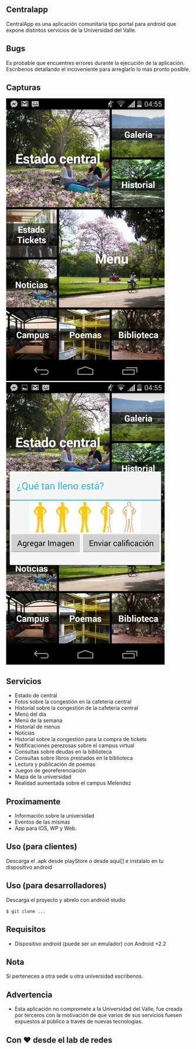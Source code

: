 Centralapp
--------------
CentralApp es una aplicación comunitaria tipo portal para android que expone distintos servicios de la Universidad del Valle.

## Bugs
Es probable que encuentres errores durante la ejecución de la aplicación. Escribenos detallando el incoveniente para arreglarlo lo
mas pronto posible.

Capturas
--------------
![Inicial](capturas/1.png "Al entrar")
![Voto](capturas/2.png "Al votar")

## Servicios
- Estado de central
- Fotos sobre la congestión en la cafeteria central
- Historial sobre la congestión de la cafeteria central
- Menú del día
- Menú de la semana
- Historial de menus
- Noticias
- Historial sobre la congestión para la compra de tickets
- Notificaciones perezosas sobre el campus virtual
- Consultas sobre deudas en la biblioteca
- Consultas sobre libros prestados en la biblioteca
- Lectura y publicación de poemas
- Juegos de georeferenciación
- Mapa de la universidad
- Realidad aumentada sobre el campus Melendez

## Proximamente
- Información sobre la universidad
- Eventos de las mismas
- App para IOS, WP y Web.

## Uso (para clientes)
Descarga el .apk desde playStore o desde aquí[] e instalalo en tu dispositivo android

## Uso (para desarrolladores)
Descarga el proyecto y abrelo con android studio

```
$ git clone ...
```
## Requisitos
- Dispositivo android (puede ser un emulador) con Android +2.2

## Nota
Si perteneces a otra sede u otra universidad escribenos.

## Advertencia
- Esta aplicación no compromete a la Universidad del Valle, fue creada por terceros con la motivación de que varios de sus servicios
fuesen expuestos al público a través de nuevas tecnologías.

## Con ❤ desde el lab de redes